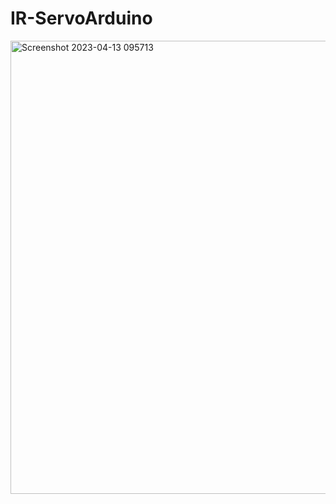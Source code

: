 # IR-ServoArduino
<img width="725" alt="Screenshot 2023-04-13 095713" src="https://user-images.githubusercontent.com/119443144/231785163-6d65d3ef-519a-47e0-8b8d-464ae537674e.png">
